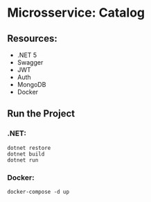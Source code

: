 # Microsservice: Catalog

## Resources:

- .NET 5
- Swagger
- JWT
- Auth
- MongoDB
- Docker

## Run the Project

### .NET:

    dotnet restore
    dotnet build
    dotnet run

### Docker:

    docker-compose -d up



